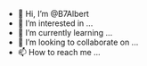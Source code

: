 - 👋 Hi, I’m @B7Albert
- 👀 I’m interested in ...
- 🌱 I’m currently learning ...
- 💞️ I’m looking to collaborate on ...
- 📫 How to reach me ...

<!---
B7Albert/B7Albert is a ✨ special ✨ repository because its `README.md` (this file) appears on your GitHub profile.
You can click the Preview link to take a look at your changes.
--->
